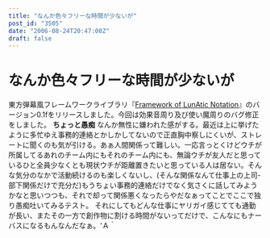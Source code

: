 ```yaml
---
title: "なんか色々フリーな時間が少ないが"
post_id: "3505"
date: "2006-08-24T20:47:00Z"
draft: false
---
```


# なんか色々フリーな時間が少ないが

東方弾幕風フレームワークライブラリ『[Framework of LunAtic Notation](/tag/flan)』のバージョン0.1fをリリースしました。今回は効果音周り及び使い魔周りのバグ修正をしました。 **ちょっと愚痴** なんか無性に嫌われた感がする。最近は上に挙げたように多忙ゆえ事務的連絡とかしかしてないので正直胸中察しにくいが、ストレートに聞くのも気が引ける。あぁ人間関係って難しい。一応言っとくけどウチが所属してるあれのチーム内にもそれのチーム内にも、無論ウチが友人だと思っているひと全員少なくとも現状ウチが距離置きたいと思っている人は居ない。そんな気分のなかで活動続けるのも楽しくないし、(そんな関係なんて仕事上の上司-部下関係だけで充分だ)もうちょい事務的連絡だけでなく気さくに話してみようかなと思いつつも、それで却って関係悪くなったらやだなぁってことでここで独り愚痴吐いてみるテスト。 それにしてもどんな仕事にヤリガイ感じてても通勤が長い、またその一方で創作物に割ける時間がないってだけで、こんなにもナーバスになるもんなんだなぁ。'Ａ｀
